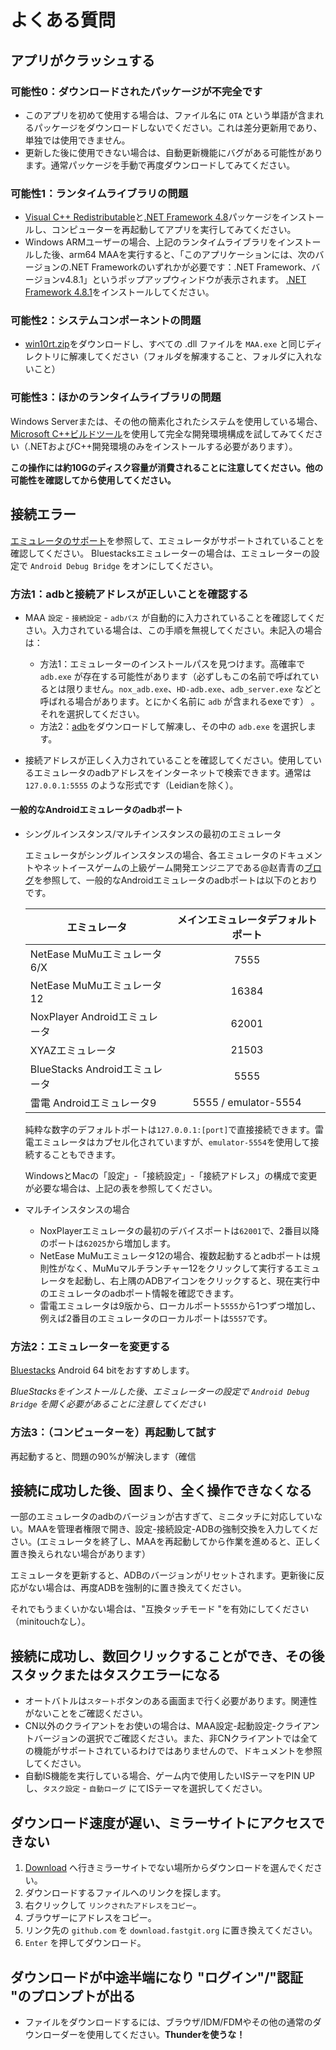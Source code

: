 # よくある質問

## アプリがクラッシュする

### 可能性0：ダウンロードされたパッケージが不完全です

- このアプリを初めて使用する場合は、ファイル名に `OTA` という単語が含まれるパッケージをダウンロードしないでください。これは差分更新用であり、単独では使用できません。
- 更新した後に使用できない場合は、自動更新機能にバグがある可能性があります。通常パッケージを手動で再度ダウンロードしてみてください。

### 可能性1：ランタイムライブラリの問題

- [Visual C++ Redistributable](https://docs.microsoft.com/ja-jp/cpp/windows/latest-supported-vc-redist?view=msvc-160#visual-studio-2015-2017-2019-and-2022)と[.NET Framework 4.8](https://dotnet.microsoft.com/ja-jp/download/dotnet-framework/net48)パッケージをインストールし、コンピューターを再起動してアプリを実行してみてください。
- Windows ARMユーザーの場合、上記のランタイムライブラリをインストールした後、arm64 MAAを実行すると、「このアプリケーションには、次のバージョンの.NET Frameworkのいずれかが必要です：.NET Framework、バージョンv4.8.1」というポップアップウィンドウが表示されます。 [.NET Framework 4.8.1](https://dotnet.microsoft.com/ja-jp/download/dotnet-framework/net481)をインストールしてください。

### 可能性2：システムコンポーネントの問題

- [win10rt.zip](https://ota.maa.plus/MaaAssistantArknights/api/binaries/win10rt.zip)をダウンロードし、すべての .dll ファイルを `MAA.exe` と同じディレクトリに解凍してください（フォルダを解凍すること、フォルダに入れないこと）

### 可能性3：ほかのランタイムライブラリの問題

Windows Serverまたは、その他の簡素化されたシステムを使用している場合、[Microsoft C++ビルドツール](https://visualstudio.microsoft.com/ja/visual-cpp-build-tools/)を使用して完全な開発環境構成を試してみてください（.NETおよびC++開発環境のみをインストールする必要があります）。<br>

**この操作には約10Gのディスク容量が消費されることに注意してください。他の可能性を確認してから使用してください。**

## 接続エラー

[エミュレータのサポート](1.3-エミュレータのサポート.md)を参照して、エミュレータがサポートされていることを確認してください。 Bluestacksエミュレーターの場合は、エミュレーターの設定で `Android Debug Bridge` をオンにしてください。

### 方法1：adbと接続アドレスが正しいことを確認する

- MAA `設定` - `接続設定` - `adbパス` が自動的に入力されていることを確認してください。入力されている場合は、この手順を無視してください。未記入の場合は：
  - 方法1：エミュレーターのインストールパスを見つけます。高確率で `adb.exe` が存在する可能性があります（必ずしもこの名前で呼ばれているとは限りません。`nox_adb.exe`、`HD-adb.exe`、`adb_server.exe` などと呼ばれる場合があります。とにかく名前に `adb` が含まれるexeです） 。それを選択してください。
  - 方法2：[adb](https://dl.google.com/android/repository/platform-tools-latest-windows.zip)をダウンロードして解凍し、その中の `adb.exe` を選択します。

- 接続アドレスが正しく入力されていることを確認してください。使用しているエミュレータのadbアドレスをインターネットで検索できます。通常は `127.0.0.1:5555` のような形式です（Leidianを除く）。

#### 一般的なAndroidエミュレータのadbポート

- シングルインスタンス/マルチインスタンスの最初のエミュレータ

  エミュレータがシングルインスタンスの場合、各エミュレータのドキュメントやネットイースゲームの上級ゲーム開発エンジニアである@赵青青の[ブログ](https://www.cnblogs.com/zhaoqingqing/p/15238464.html)を参照して、一般的なAndroidエミュレータのadbポートは以下のとおりです。

    |エミュレータ|メインエミュレータデフォルトポート|
    |-|:-:|
    |NetEase MuMuエミュレータ6/X|7555|
    |NetEase MuMuエミュレータ12|16384|
    |NoxPlayer Androidエミュレータ|62001|
    |XYAZエミュレータ|21503|
    |BlueStacks Androidエミュレータ|5555|
    |雷電 Androidエミュレータ9|5555 / emulator-5554|

    純粋な数字のデフォルトポートは`127.0.0.1:[port]`で直接接続できます。雷電エミュレータはカプセル化されていますが、`emulator-5554`を使用して接続することもできます。

    WindowsとMacの「設定」-「接続設定」-「接続アドレス」の構成で変更が必要な場合は、上記の表を参照してください。

- マルチインスタンスの場合

  - NoxPlayerエミュレータの最初のデバイスポートは`62001`で、2番目以降のポートは`62025`から増加します。
  - NetEase MuMuエミュレータ12の場合、複数起動するとadbポートは規則性がなく、MuMuマルチランチャー12をクリックして実行するエミュレータを起動し、右上隅のADBアイコンをクリックすると、現在実行中のエミュレータのadbポート情報を確認できます。
  - 雷電エミュレータは9版から、ローカルポート`5555`から1つずつ増加し、例えば2番目のエミュレータのローカルポートは`5557`です。

### 方法2：エミュレーターを変更する

[Bluestacks](https://www.bluestacks.com/download.html) Android 64 bitをおすすめします。<br>

_BlueStacksをインストールした後、エミュレーターの設定で `Android Debug Bridge` を開く必要があることに注意してください_

### 方法3：（コンピューターを）再起動して試す

再起動すると、問題の90%が解決します（確信

## 接続に成功した後、固まり、全く操作できなくなる

一部のエミュレータのadbのバージョンが古すぎて、ミニタッチに対応していない。MAAを管理者権限で開き、設定-接続設定-ADBの強制交換を入力してください。(エミュレータを終了し、MAAを再起動してから作業を進めると、正しく置き換えられない場合があります）

エミュレータを更新すると、ADBのバージョンがリセットされます。更新後に反応がない場合は、再度ADBを強制的に置き換えてください。

それでもうまくいかない場合は、"互換タッチモード "を有効にしてください（minitouchなし）。

## 接続に成功し、数回クリックすることができ、その後スタックまたはタスクエラーになる

- オートバトルは`スタート`ボタンのある画面まで行く必要があります。関連性がないことをご確認ください。
- CN以外のクライアントをお使いの場合は、MAA設定-起動設定-クライアントバージョンの選択でご確認ください。また、非CNクライアントでは全ての機能がサポートされているわけではありませんので、ドキュメントを参照してください。
- 自動IS機能を実行している場合、ゲーム内で使用したいISテーマをPIN UPし、`タスク設定` - `自動ローグ` にてISテーマを選択してください。

## ダウンロード速度が遅い、ミラーサイトにアクセスできない

1. [Download](../../README.md#Download) へ行きミラーサイトでない場所からダウンロードを選んでください。
2. ダウンロードするファイルへのリンクを探します。
3. 右クリックして `リンクされたアドレスをコピー`。
4. ブラウザーにアドレスをコピー。
5. リンク先の `github.com` を `download.fastgit.org` に置き換えてください。
6. `Enter` を押してダウンロード。

## ダウンロードが中途半端になり "ログイン"/"認証 "のプロンプトが出る

- ファイルをダウンロードするには、ブラウザ/IDM/FDMやその他の通常のダウンローダーを使用してください。**Thunderを使うな！**
